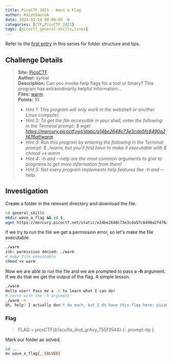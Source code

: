```yaml
---
title: PicoCTF 2021 - Wave a Flag
author: KaizoSauceA
date: 2024-02-10 09:00:00 -0
categories: [CTF,PicoCTF 2021]
tags: [picoctf_general-skills,linux]
---
```


Refer to the [first entry](../picoctf2021-obedient_cat) in this series for folder structure and tips.

## Challenge Details

> **Site:** [PicoCTF](https://play.picoctf.org/)  
> **Author:** syreal  
> **Description:** Can you invoke help flags for a tool or binary? This program has extraordinarily helpful information...  
> **Files:** [warm](https://mercury.picoctf.net/static/a14be2648c73e3cda5fc8490a2f476af/warm)  
> **Points:** 10  
> * *Hint 1: This program will only work in the webshell or another Linux computer.*  
> * *Hint 2: To get the file accessible in your shell, enter the following in the Terminal prompt: $ wget https://mercury.picoctf.net/static/a14be2648c73e3cda5fc8490a2f476af/warm*  
> * *Hint 3: Run this program by entering the following in the Terminal prompt: $ ./warm, but you'll first have to make it executable with $ chmod +x warm*  
> * *Hint 4: -h and --help are the most common arguments to give to programs to get more information from them!*
> * *Hint 5: Not every program implements help features like -h and --help.*

## Investigation

Create a folder in the relevant directory and download the file.

```bash
cd general_skills
mkdir wave_a_flag && cd $_
wget https://mercury.picoctf.net/static/a14be2648c73e3cda5fc8490a2f476af/warm
```

If we try to run the file we get a permission error, so let's make the file executable.

```bash
./warm
zsh: permission denied: ./warm
# make file executable
chmod +x warm
```

Now we are able to run the file and we are prompted to pass a **-h** argument. If we do that we get the output of the flag. A simple lesson.

```bash
./warm
Hello user! Pass me a -h to learn what I can do!
# rerun with the -h argument
./warm -h
Oh, help? I actually don't do much, but I do have this flag here: picoCTF{b1scu1ts_4nd_gr4vy_755f3544}
```

### Flag

> FLAG = picoCTF{b1scu1ts_4nd_gr4vy_755f3544}
{: .prompt-tip }

Mark our folder as solved.

```bash
cd ..
mv wave_a_flag{,_SOLVED}
```